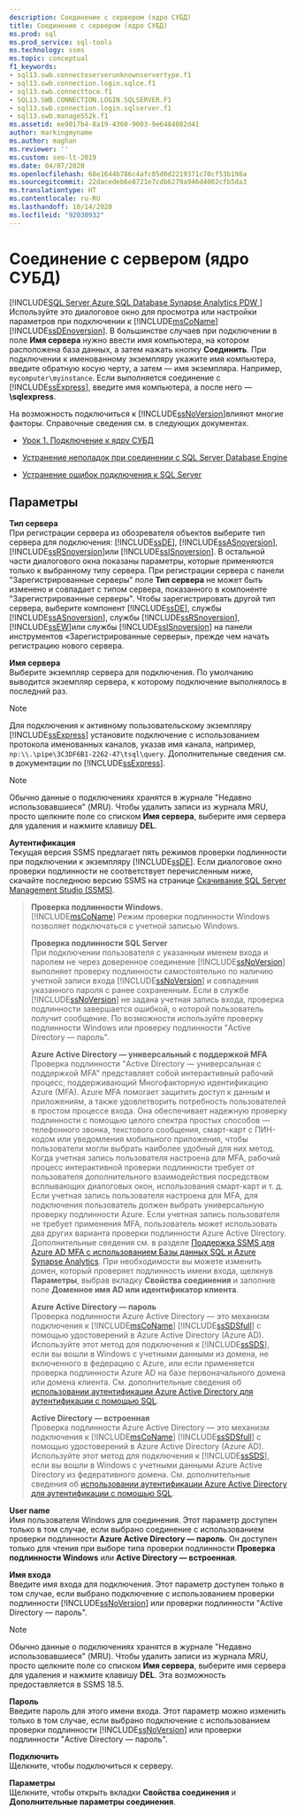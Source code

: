 ```yaml
---
description: Соединение с сервером (ядро СУБД)
title: Соединение с сервером (ядро СУБД)
ms.prod: sql
ms.prod_service: sql-tools
ms.technology: ssms
ms.topic: conceptual
f1_keywords:
- sql13.swb.connectoserverunknownservertype.f1
- sql13.swb.connection.login.sqlce.f1
- sql13.swb.connecttoce.f1
- SQL13.SWB.CONNECTION.LOGIN.SQLSERVER.F1
- sql13.swb.connection.login.sqlserver.f1
- sql13.swb.manageSS2k.f1
ms.assetid: ee9017b4-8a19-4360-9003-9e6484082d41
author: markingmyname
ms.author: maghan
ms.reviewer: ''
ms.custom: seo-lt-2019
ms.date: 04/07/2020
ms.openlocfilehash: 68e1644b786c4afc05d0d2219371c70cf53b198a
ms.sourcegitcommit: 22dacedeb6e8721e7cdb6279a946d4002cfb5da3
ms.translationtype: HT
ms.contentlocale: ru-RU
ms.lasthandoff: 10/14/2020
ms.locfileid: "92030932"
---
```

# <a name="connect-to-server-database-engine"></a>Соединение с сервером (ядро СУБД)

[!INCLUDE[SQL Server Azure SQL Database Synapse Analytics PDW ](../../includes/applies-to-version/sql-asdb-asdbmi-asa-pdw.md)]
Используйте это диалоговое окно для просмотра или настройки параметров при подключении к [!INCLUDE[msCoName](../../includes/msconame_md.md)] [!INCLUDE[ssDEnoversion](../../includes/ssdenoversion_md.md)]. В большинстве случаев при подключении в поле **Имя сервера** нужно ввести имя компьютера, на котором расположена база данных, а затем нажать кнопку **Соединить**. При подключении к именованному экземпляру укажите имя компьютера, введите обратную косую черту, а затем — имя экземпляра. Например, `mycomputer\myinstance`. Если выполняется соединение с [!INCLUDE[ssExpress](../../includes/ssexpress_md.md)], введите имя компьютера, а после него — **\sqlexpress**.
  
На возможность подключиться к [!INCLUDE[ssNoVersion](../../includes/ssnoversion-md.md)]влияют многие факторы. Справочные сведения см. в следующих документах.

- [Урок 1. Подключение к ядру СУБД](../../relational-databases/lesson-1-connecting-to-the-database-engine.md)  

- [Устранение неполадок при соединении с SQL Server Database Engine](../../database-engine/configure-windows/troubleshoot-connecting-to-the-sql-server-database-engine.md)  

- [Устранение ошибок подключения к SQL Server](https://support.microsoft.com/help/4009936/solving-connectivity-errors-to-sql-server)   
  
## <a name="options"></a>Параметры

**Тип сервера**  
При регистрации сервера из обозревателя объектов выберите тип сервера для подключения: [!INCLUDE[ssDE](../../includes/ssde_md.md)], [!INCLUDE[ssASnoversion](../../includes/ssasnoversion_md.md)], [!INCLUDE[ssRSnoversion](../../includes/ssrsnoversion-md.md)]или [!INCLUDE[ssISnoversion](../../includes/ssisnoversion-md.md)]. В остальной части диалогового окна показаны параметры, которые применяются только к выбранному типу сервера. При регистрации сервера c панели "Зарегистрированные серверы" поле **Тип сервера** не может быть изменено и совпадает с типом сервера, показанного в компоненте "Зарегистрированные серверы". Чтобы зарегистрировать другой тип сервера, выберите компонент [!INCLUDE[ssDE](../../includes/ssde_md.md)], службы [!INCLUDE[ssASnoversion](../../includes/ssasnoversion_md.md)], службы [!INCLUDE[ssRSnoversion](../../includes/ssrsnoversion-md.md)], [!INCLUDE[ssEW](../../includes/ssew-md.md)]или службы [!INCLUDE[ssISnoversion](../../includes/ssisnoversion-md.md)] на панели инструментов «Зарегистрированные серверы», прежде чем начать регистрацию нового сервера.  
  
**Имя сервера**  
Выберите экземпляр сервера для подключения. По умолчанию выводится экземпляр сервера, к которому подключение выполнялось в последний раз.  
  
> [!NOTE]  
> Для подключения к активному пользовательскому экземпляру [!INCLUDE[ssExpress](../../includes/ssexpress_md.md)] установите подключение с использованием протокола именованных каналов, указав имя канала, например, `np:\\.\pipe\3C3DF6B1-2262-47\tsql\query`. Дополнительные сведения см. в документации по [!INCLUDE[ssExpress](../../includes/ssexpress_md.md)].  

> [!NOTE]  
> Обычно данные о подключениях хранятся в журнале "Недавно использовавшиеся" (MRU). Чтобы удалить записи из журнала MRU, просто щелкните поле со списком **Имя сервера**, выберите имя сервера для удаления и нажмите клавишу **DEL**.  

**Аутентификация**  
Текущая версия SSMS предлагает пять режимов проверки подлинности при подключении к экземпляру [!INCLUDE[ssDE](../../includes/ssde_md.md)]. Если диалоговое окно проверки подлинности не соответствует перечисленным ниже, скачайте последнюю версию SSMS на странице [Скачивание SQL Server Management Studio (SSMS)](../download-sql-server-management-studio-ssms.md).  

> **Проверка подлинности Windows.**  
> [!INCLUDE[msCoName](../../includes/msconame_md.md)] Режим проверки подлинности Windows позволяет подключаться с учетной записью Windows.  
> 
> **Проверка подлинности SQL Server**  
> При подключении пользователя с указанным именем входа и паролем не через доверенное соединение [!INCLUDE[ssNoVersion](../../includes/ssnoversion-md.md)] выполняет проверку подлинности самостоятельно по наличию учетной записи входа [!INCLUDE[ssNoVersion](../../includes/ssnoversion-md.md)] и совпадения указанного пароля с ранее сохраненным. Если в службе [!INCLUDE[ssNoVersion](../../includes/ssnoversion-md.md)] не задана учетная запись входа, проверка подлинности завершается ошибкой, о которой пользователь получит сообщение. По возможности используйте проверку подлинности Windows или проверку подлинности "Active Directory — пароль".  
> 
> **Azure Active Directory — универсальный с поддержкой MFA**  
> Проверка подлинности "Active Directory — универсальная с поддержкой MFA" представляет собой интерактивный рабочий процесс, поддерживающий Многофакторную идентификацию Azure (MFA). Azure MFA помогает защитить доступ к данным и приложениям, а также удовлетворить потребность пользователей в простом процессе входа. Она обеспечивает надежную проверку подлинности с помощью целого спектра простых способов — телефонного звонка, текстового сообщения, смарт-карт с ПИН-кодом или уведомления мобильного приложения, чтобы пользователи могли выбрать наиболее удобный для них метод. Когда учетная запись пользователя настроена для MFA, рабочий процесс интерактивной проверки подлинности требует от пользователя дополнительного взаимодействия посредством всплывающих диалоговых окон, использования смарт-карт и т. д. Если учетная запись пользователя настроена для MFA, для подключения пользователь должен выбрать универсальную проверку подлинности Azure. Если учетная запись пользователя не требует применения MFA, пользователь может использовать два других варианта проверки подлинности Azure Active Directory. Дополнительные сведения см. в разделе [Поддержка SSMS для Azure AD MFA с использованием Базы данных SQL и Azure Synapse Analytics](/azure/azure-sql/database/authentication-mfa-ssms-overview). При необходимости вы можете изменить домен, который проверяет подлинность имени входа, щелкнув **Параметры**, выбрав вкладку **Свойства соединения** и заполнив поле **Доменное имя AD или идентификатор клиента**.  
> 
> **Azure Active Directory — пароль**  
> Проверка подлинности Azure Active Directory — это механизм подключения к [!INCLUDE[msCoName](../../includes/msconame_md.md)] [!INCLUDE[ssSDSfull](../../includes/sssdsfull-md.md)] с помощью удостоверений в Azure Active Directory (Azure AD).  Используйте этот метод для подключения к [!INCLUDE[ssSDS](../../includes/sssds-md.md)], если вы вошли в Windows с учетными данными из домена, не включенного в федерацию с Azure, или если применяется проверка подлинности Azure AD на базе первоначального домена или домена клиента. См. дополнительные сведения об [использовании аутентификации Azure Active Directory для аутентификации с помощью SQL](/azure/azure-sql/database/authentication-aad-overview).  
> 
> **Active Directory — встроенная**  
> Проверка подлинности Azure Active Directory — это механизм подключения к [!INCLUDE[msCoName](../../includes/msconame_md.md)] [!INCLUDE[ssSDSfull](../../includes/sssdsfull-md.md)] с помощью удостоверений в Azure Active Directory (Azure AD). Используйте этот метод для подключения к [!INCLUDE[ssSDS](../../includes/sssds-md.md)], если вы вошли в Windows с учетными данными Azure Active Directory из федеративного домена. См. дополнительные сведения об [использовании аутентификации Azure Active Directory для аутентификации с помощью SQL](/azure/azure-sql/database/authentication-aad-overview).  
  
**User name**  
Имя пользователя Windows для соединения. Этот параметр доступен только в том случае, если выбрано соединение с использованием проверки подлинности **Azure Active Directory — пароль**. Он доступен только для чтения при выборе типа проверки подлинности **Проверка подлинности Windows** или **Active Directory — встроенная**.  
  
**Имя входа**  
Введите имя входа для подключения. Этот параметр доступен только в том случае, если выбрано подключение с использованием проверки подлинности [!INCLUDE[ssNoVersion](../../includes/ssnoversion-md.md)] или проверки подлинности "Active Directory — пароль".  
  
> [!NOTE]  
> Обычно данные о подключениях хранятся в журнале "Недавно использовавшиеся" (MRU). Чтобы удалить записи из журнала MRU, просто щелкните поле со списком **Имя сервера**, выберите имя сервера для удаления и нажмите клавишу **DEL**. Эта возможность предоставляется в SSMS 18.5.

**Пароль**  
Введите пароль для этого имени входа. Этот параметр можно изменить только в том случае, если выбрано подключение с использованием проверки подлинности [!INCLUDE[ssNoVersion](../../includes/ssnoversion-md.md)] или проверки подлинности "Active Directory — пароль".  

**Подключить**  
Щелкните, чтобы подключиться к серверу.

**Параметры**  
Щелкните, чтобы открыть вкладки **Свойства соединения** и **Дополнительные параметры соединения**.